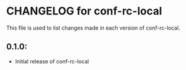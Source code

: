 # CHANGELOG for conf-rc-local

This file is used to list changes made in each version of conf-rc-local.

## 0.1.0:

* Initial release of conf-rc-local

